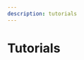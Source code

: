 ```yaml
---
description: tutorials
---
```

# Tutorials

<Embed url="https://memphis.dev/blog/connect-memphis-as-an-argo-event-source/"/>

<Embed url="https://memphis.dev/blog/supabase-cdc-webhooks-to-memphis-rest-gateway/" />

<Embed url="https://dev.to/obumnwabude/how-to-build-a-real-time-app-with-nestjs-and-memphis-broker-27fm" />

<Embed url="https://memphis.dev/blog/how-to-integrate-posthog-with-memphis-dev/"/>

<Embed url="https://memphis.dev/blog/part-1-integrating-debezium-server-and-memphis-dev-for-streaming-change-data-capture-cdc-events/" />

<Embed url="https://memphis.dev/blog/part-2-change-data-capture-cdc-for-mongodb-with-debezium-and-memphis-dev/"/>

<Embed url="https://memphis.dev/blog/part-3-transforming-mongodb-cdc-event-messages/"/>

<script setup>
import Embed from '/../components/Embed.vue'
</script>